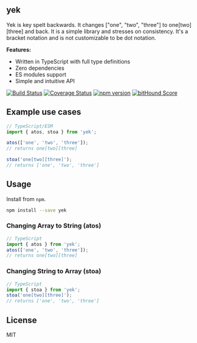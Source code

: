 ## yek

Yek is key spelt backwards. It changes ["one", "two", "three"] to one[two][three] and back. It is a simple library and stresses on consistency. It's a bracket notation and is not customizable to be dot notation.

**Features:**
- Written in TypeScript with full type definitions
- Zero dependencies
- ES modules support
- Simple and intuitive API

[![Build Status](https://travis-ci.org/kahwee/yek.svg?branch=master)](https://travis-ci.org/kahwee/yek) [![Coverage Status](https://coveralls.io/repos/kahwee/yek/badge.svg?branch=master)](https://coveralls.io/r/kahwee/yek?branch=master) [![npm version](https://badge.fury.io/js/yek.svg)](http://badge.fury.io/js/yek)
[![bitHound Score](https://www.bithound.io/github/kahwee/yek/badges/score.svg)](https://www.bithound.io/github/kahwee/yek)

## Example use cases

```ts
// TypeScript/ESM
import { atos, stoa } from 'yek';

atos(['one', 'two', 'three']);
// returns one[two][three]

stoa('one[two][three]');
// returns ['one', 'two', 'three']
```

## Usage
Install from `npm`.

```sh
npm install --save yek
```

### Changing Array to String (atos)

```ts
// TypeScript
import { atos } from 'yek';
atos(['one', 'two', 'three']);
// returns one[two][three]
```

### Changing String to Array (stoa)

```ts
// TypeScript
import { stoa } from 'yek';
stoa('one[two][three]');
// returns ['one', 'two', 'three']
```

## License

MIT
